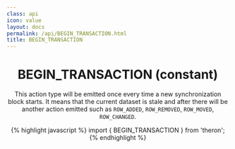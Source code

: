 ```yaml
---
class: api
icon: value
layout: docs
permalink: /api/BEGIN_TRANSACTION.html
title: BEGIN_TRANSACTION
---
```


<header class="summary" markdown="1">

# BEGIN_TRANSACTION (constant)

This action type will be emitted once every time a new synchronization block
starts.  It means that the current dataset is stale and after there will be
another action emitted such as `ROW_ADDED`, `ROW_REMOVED`, `ROW_MOVED`, `ROW_CHANGED`.

{% highlight javascript %}
import { BEGIN_TRANSACTION } from 'theron';
{% endhighlight %}

</header>

